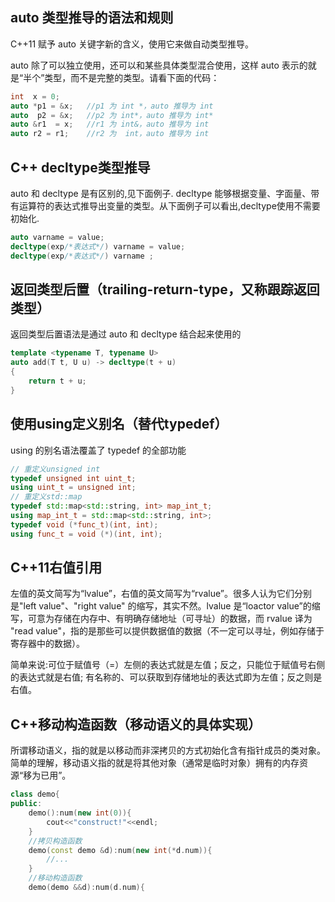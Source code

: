 
## auto 类型推导的语法和规则

C++11 赋予 auto 关键字新的含义，使用它来做自动类型推导。

auto 除了可以独立使用，还可以和某些具体类型混合使用，这样 auto 表示的就是“半个”类型，而不是完整的类型。请看下面的代码：
```c++
int  x = 0;
auto *p1 = &x;   //p1 为 int *，auto 推导为 int
auto  p2 = &x;   //p2 为 int*，auto 推导为 int*
auto &r1  = x;   //r1 为 int&，auto 推导为 int
auto r2 = r1;    //r2 为  int，auto 推导为 int
```

## C++ decltype类型推导

auto 和 decltype 是有区别的,见下面例子. decltype 能够根据变量、字面量、带有运算符的表达式推导出变量的类型。从下面例子可以看出,decltype使用不需要初始化.

```c++
auto varname = value;
decltype(exp/*表达式*/) varname = value;
decltype(exp/*表达式*/) varname ;
```

## 返回类型后置（trailing-return-type，又称跟踪返回类型）

返回类型后置语法是通过 auto 和 decltype 结合起来使用的

```c++
template <typename T, typename U>
auto add(T t, U u) -> decltype(t + u)
{
    return t + u;
}
```

## 使用using定义别名（替代typedef）

using 的别名语法覆盖了 typedef 的全部功能

```c++
// 重定义unsigned int
typedef unsigned int uint_t;
using uint_t = unsigned int;
// 重定义std::map
typedef std::map<std::string, int> map_int_t;
using map_int_t = std::map<std::string, int>;
typedef void (*func_t)(int, int);
using func_t = void (*)(int, int);
```

## C++11右值引用

左值的英文简写为“lvalue”，右值的英文简写为“rvalue”。很多人认为它们分别是"left value"、"right value" 的缩写，其实不然。lvalue 是“loactor value”的缩写，可意为存储在内存中、有明确存储地址（可寻址）的数据，而 rvalue 译为 "read value"，指的是那些可以提供数据值的数据（不一定可以寻址，例如存储于寄存器中的数据）。

简单来说:可位于赋值号（=）左侧的表达式就是左值；反之，只能位于赋值号右侧的表达式就是右值; 有名称的、可以获取到存储地址的表达式即为左值；反之则是右值。

## C++移动构造函数（移动语义的具体实现）

所谓移动语义，指的就是以移动而非深拷贝的方式初始化含有指针成员的类对象。简单的理解，移动语义指的就是将其他对象（通常是临时对象）拥有的内存资源“移为已用”。

```c++
class demo{
public:
    demo():num(new int(0)){
        cout<<"construct!"<<endl;
    }
    //拷贝构造函数
    demo(const demo &d):num(new int(*d.num)){
        //...
    }
    //移动构造函数
    demo(demo &&d):num(d.num){
```


